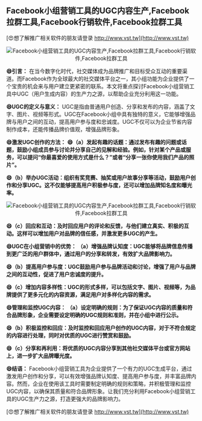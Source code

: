 ## **Facebook小组营销工具的UGC内容生产,Facebook拉群工具,Facebook行销软件,Facebook拉群工具**

[😍想了解推广相关软件的朋友请登录 http://www.vst.tw](http://www.vst.tw)

 <center><img src="https://vst.tw/MP4/tuiguang/png/0.png" alt="Facebook小组营销工具的UGC内容生产,Facebook拉群工具,Facebook行销软件,Facebook拉群工具"></center>

**😄引言：**
在当今数字化时代，社交媒体成为品牌推广和目标受众互动的重要渠道。而Facebook作为全球最大的社交媒体平台之一，其小组功能为企业提供了一个宝贵的机会来与用户建立更紧密的联系。本文将重点探讨Facebook小组营销工具中UGC（用户生成内容）的生产力之源，以帮助企业充分利用这一功能。

**😄UGC的定义与意义：**
UGC是指由普通用户创造、分享和发布的内容，涵盖了文字、图片、视频等形式。UGC在Facebook小组中具有独特的意义，它能够增强品牌与用户之间的互动，提高用户参与度和忠诚度。UGC不仅可以为企业节省内容制作成本，还能传播品牌价值观，增强品牌形象。

**😄激发UGC创作的方法：**
**😄（a）发起有趣的话题：通过发布有趣的问题或话题，鼓励小组成员参与讨论并分享自己的见解和经验。例如，针对某个产品或服务，可以提问“你最喜爱的使用方式是什么？”或者“分享一张你使用我们产品的照片”。**

**😄（b）举办UGC活动：组织有奖竞赛、抽奖或用户故事分享等活动，鼓励用户创作和分享UGC。这不仅能够提高用户积极参与度，还可以增加品牌知名度和曝光率。**

 <center><img src="https://vst.tw/MP4/tuiguang/png/1.png" alt="Facebook小组营销工具的UGC内容生产,Facebook拉群工具,Facebook行销软件,Facebook拉群工具"></center>

**😄（c）回应和互动：及时回应用户的评论和反馈，与他们建立真实、积极的互动。这样可以增加用户对品牌的信任感，并激发更多UGC的产生。**

**😄UGC在小组营销中的优势： （a）增强品牌认知度：UGC能够将品牌信息传播到更广泛的用户群体中，通过用户的分享和转发，有效扩大品牌影响力。**

**😄（b）提高用户参与度：UGC鼓励用户参与品牌活动和讨论，增强了用户与品牌之间的互动性，促进了用户忠诚度的提升。**

**😄（c）增加内容多样性：UGC的形式多样，可以包括文字、图片、视频等，为品牌提供了更多元化的内容资源，满足用户对多样化内容的需求。**

**😄管理和监控UGC内容： （a）设定明确的规则：为了保证UGC内容的质量和符合品牌形象，企业需要设定明确的UGC规则和准则，并在小组中进行公示。**

**😄（b）积极监控和回应：及时监控和回应用户创作的UGC内容，对于不符合规定的内容进行处理，同时对优质的UGC进行赞赏和鼓励。**

**😄（c）分享和再利用：将优质的UGC内容分享到其他社交媒体平台或官方网站上，进一步扩大品牌曝光度。**

**😄结语：**
Facebook小组营销工具为企业提供了一个有力的UGC生成平台，通过激发用户创作和分享，可以有效增强品牌认知度、提高用户参与度，并丰富品牌内容。然而，企业在使用该工具时需要制定明确的规则和策略，并积极管理和监控UGC内容，以确保其质量和符合品牌形象。让我们充分利用Facebook小组营销工具的UGC生产力之源，打造更强大的品牌影响力。

[😍想了解推广相关软件的朋友请登录 http://www.vst.tw](http://www.vst.tw)



